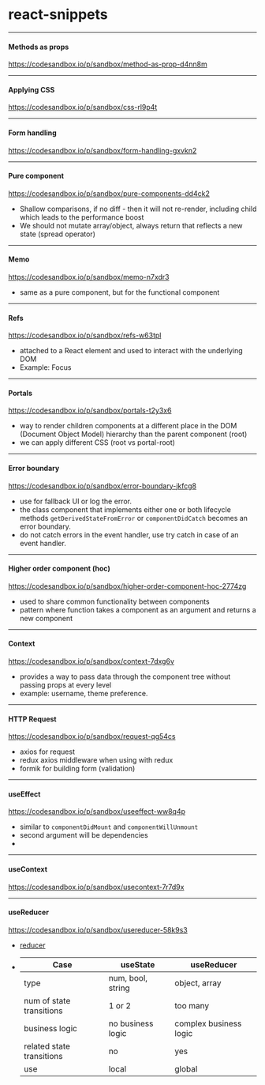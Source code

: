 # react-snippets

---

#### Methods as props
https://codesandbox.io/p/sandbox/method-as-prop-d4nn8m


---
#### Applying CSS
https://codesandbox.io/p/sandbox/css-rl9p4t

---
#### Form handling
https://codesandbox.io/p/sandbox/form-handling-gxvkn2

---
#### Pure component
https://codesandbox.io/p/sandbox/pure-components-dd4ck2
  - Shallow comparisons, if no diff - then it will not re-render, including child which leads to the performance boost
  - We should not mutate array/object, always return that reflects a new state (spread operator)

---
#### Memo
https://codesandbox.io/p/sandbox/memo-n7xdr3
  - same as a pure component, but for the functional component

---
#### Refs

https://codesandbox.io/p/sandbox/refs-w63tpl
  - attached to a React element and used to interact with the underlying DOM
  - Example: Focus

---
#### Portals
https://codesandbox.io/p/sandbox/portals-t2y3x6
  - way to render children components at a different place in the DOM (Document Object Model) hierarchy than the parent component (root)
  - we can apply different CSS (root vs portal-root)

---
#### Error boundary
https://codesandbox.io/p/sandbox/error-boundary-jkfcg8
  - use for fallback UI or log the error.
  - the class component that implements either one or both lifecycle methods `getDerivedStateFromError` or `componentDidCatch` becomes an error boundary.
  - do not catch errors in the event handler, use try catch in case of an event handler.

---
#### Higher order component (hoc)
https://codesandbox.io/p/sandbox/higher-order-component-hoc-2774zg
  - used to share common functionality between components
  - pattern where function takes a component as an argument and returns a new component

---
#### Context
https://codesandbox.io/p/sandbox/context-7dxg6v
  - provides a way to pass data through the component tree without passing props at every level
  - example: username, theme preference. 
---
####  HTTP Request 
https://codesandbox.io/p/sandbox/request-qg54cs
  - axios for request
  - redux axios middleware when using with redux
  - formik for building form (validation)
---
####  useEffect
https://codesandbox.io/p/sandbox/useeffect-ww8q4p
  - similar to `componentDidMount` and `componentWillUnmount`
  - second argument will be dependencies
  - 
---
#### useContext
https://codesandbox.io/p/sandbox/usecontext-7r7d9x

---
#### useReducer
https://codesandbox.io/p/sandbox/usereducer-58k9s3
  - [reducer](https://developer.mozilla.org/en-US/docs/Web/JavaScript/Reference/Global_Objects/Array/reduce)
  - | **Case**                  | **useState**      | **useReducer**         |
    |---------------------------|-------------------|------------------------|
    | type                      | num, bool, string | object, array          |
    | num of state transitions  | 1 or 2            | too many               |
    | business logic            | no business logic | complex business logic |
    | related state transitions | no                | yes                    |
    | use                       | local             | global                 |
